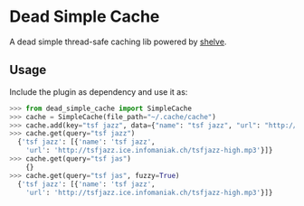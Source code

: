 # Dead Simple Cache

A dead simple thread-safe caching lib powered by [shelve](https://docs.python.org/3/library/shelve.html).

## Usage

Include the plugin as dependency and use it as:

```python
>>> from dead_simple_cache import SimpleCache
>>> cache = SimpleCache(file_path="~/.cache/cache")
>>> cache.add(key="tsf jazz", data={"name": "tsf jazz", "url": "http://tsfjazz.ice.infomaniak.ch/tsfjazz-high.mp3"})
>>> cache.get(query="tsf jazz")
  {'tsf jazz': [{'name': 'tsf jazz',
    'url': 'http://tsfjazz.ice.infomaniak.ch/tsfjazz-high.mp3'}]}
>>> cache.get(query="tsf jas")
    {}
>>> cache.get(query="tsf jas", fuzzy=True)
  {'tsf jazz': [{'name': 'tsf jazz',
    'url': 'http://tsfjazz.ice.infomaniak.ch/tsfjazz-high.mp3'}]}
```
